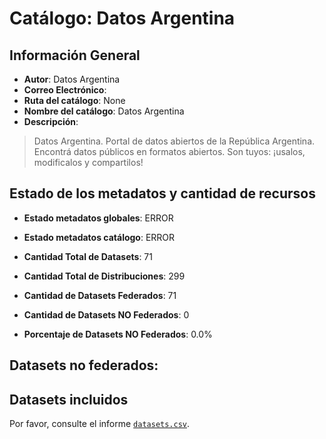 
# Catálogo: Datos Argentina

## Información General

- **Autor**: Datos Argentina
- **Correo Electrónico**: 
- **Ruta del catálogo**: None
- **Nombre del catálogo**: Datos Argentina
- **Descripción**:

> Datos Argentina. Portal de datos abiertos de la República Argentina. Encontrá datos públicos en formatos abiertos. Son tuyos: ¡usalos, modificalos y compartilos!

## Estado de los metadatos y cantidad de recursos

- **Estado metadatos globales**: ERROR
- **Estado metadatos catálogo**: ERROR
- **Cantidad Total de Datasets**: 71
- **Cantidad Total de Distribuciones**: 299

- **Cantidad de Datasets Federados**: 71
- **Cantidad de Datasets NO Federados**: 0
- **Porcentaje de Datasets NO Federados**: 0.0%

## Datasets no federados:



## Datasets incluidos

Por favor, consulte el informe [`datasets.csv`](datasets.csv).

